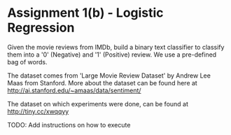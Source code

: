 # Assignment 1(b) - Logistic Regression

Given the movie reviews from IMDb, build a binary text classifier to classify them into a '0' (Negative) and '1' (Positive) review. We use a pre-defined bag of words.

The dataset comes from 'Large Movie Review Dataset' by Andrew Lee Maas from Stanford. More about the dataset can be found here at http://ai.stanford.edu/~amaas/data/sentiment/ 

The dataset on which experiments were done, can be found at http://tiny.cc/xwqqyy

TODO: Add instructions on how to execute
